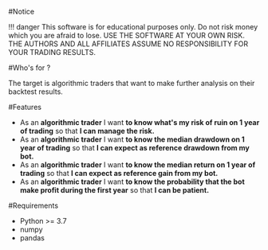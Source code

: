 #Notice

!!! danger
      This software is for educational purposes only. Do not risk money which you are afraid to lose. USE THE SOFTWARE AT YOUR OWN RISK. THE AUTHORS AND ALL AFFILIATES ASSUME NO RESPONSIBILITY FOR YOUR TRADING RESULTS.

#Who's for ?

The target is algorithmic traders that want to make further analysis on their backtest results.

#Features

- As an **algorithmic trader** I want **to know what's my risk of ruin on 1 year of trading** so that **I can manage the risk.**
- As an **algorithmic trader** I want **to know the median drawdown on 1 year of trading** so that **I can expect as reference drawdown from my bot.**  
- As an **algorithmic trader** I want **to know the median return on 1 year of trading** so that **I can expect as reference gain from my bot.**
- As an **algorithmic trader** I want **to know the probability that the bot make profit during the first year** so that **I can be patient.**

#Requirements

- Python >= 3.7
- numpy
- pandas
